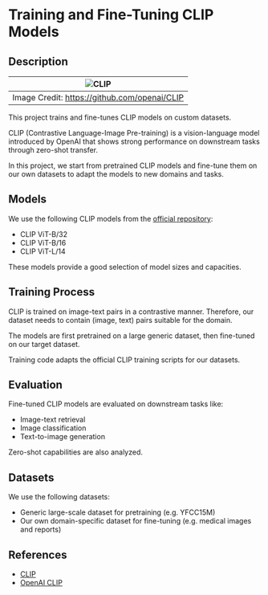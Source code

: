 # Training and Fine-Tuning CLIP Models

## Description
| ![CLIP](https://raw.githubusercontent.com/mlfoundations/open_clip/main/docs/CLIP.png) |
|:--:|
| Image Credit: https://github.com/openai/CLIP |

This project trains and fine-tunes CLIP models on custom datasets.

CLIP (Contrastive Language-Image Pre-training) is a vision-language model introduced by OpenAI that shows strong performance on downstream tasks through zero-shot transfer. 

In this project, we start from pretrained CLIP models and fine-tune them on our own datasets to adapt the models to new domains and tasks.

## Models

We use the following CLIP models from the [official repository](https://github.com/openai/CLIP):

- CLIP ViT-B/32
- CLIP ViT-B/16 
- CLIP ViT-L/14

These models provide a good selection of model sizes and capacities.

## Training Process 

CLIP is trained on image-text pairs in a contrastive manner. Therefore, our dataset needs to contain (image, text) pairs suitable for the domain.  

The models are first pretrained on a large generic dataset, then fine-tuned on our target dataset. 

Training code adapts the official CLIP training scripts for our datasets.

## Evaluation

Fine-tuned CLIP models are evaluated on downstream tasks like:

- Image-text retrieval
- Image classification
- Text-to-image generation

Zero-shot capabilities are also analyzed.

## Datasets

We use the following datasets:

- Generic large-scale dataset for pretraining (e.g. YFCC15M)
- Our own domain-specific dataset for fine-tuning (e.g. medical images and reports)

## References 

- [CLIP](https://arxiv.org/abs/2103.00020)
- [OpenAI CLIP](https://github.com/openai/CLIP)
